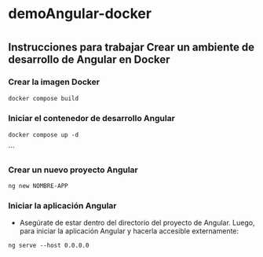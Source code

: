 # demoAngular-docker


#
## Instrucciones para trabajar Crear un ambiente de desarrollo de Angular en Docker

### Crear la imagen Docker

```bash
docker compose build
```

### Iniciar el contenedor de desarrollo Angular


```
docker compose up -d
```

\`\`\`

### Crear un nuevo proyecto Angular

```
ng new NOMBRE-APP
```


### Iniciar la aplicación Angular

- Asegúrate de estar dentro del directorio del proyecto de Angular. Luego, para iniciar la aplicación Angular y hacerla accesible externamente:


```
ng serve --host 0.0.0.0
```
